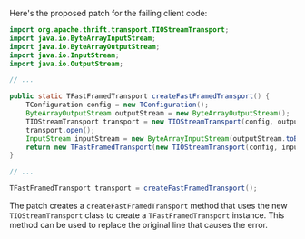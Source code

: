 Here's the proposed patch for the failing client code:

```java
import org.apache.thrift.transport.TIOStreamTransport;
import java.io.ByteArrayInputStream;
import java.io.ByteArrayOutputStream;
import java.io.InputStream;
import java.io.OutputStream;

// ...

public static TFastFramedTransport createFastFramedTransport() {
    TConfiguration config = new TConfiguration();
    ByteArrayOutputStream outputStream = new ByteArrayOutputStream();
    TIOStreamTransport transport = new TIOStreamTransport(config, outputStream);
    transport.open();
    InputStream inputStream = new ByteArrayInputStream(outputStream.toByteArray());
    return new TFastFramedTransport(new TIOStreamTransport(config, inputStream, outputStream));
}

// ...

TFastFramedTransport transport = createFastFramedTransport();
```

The patch creates a `createFastFramedTransport` method that uses the new `TIOStreamTransport` class to create a `TFastFramedTransport` instance. This method can be used to replace the original line that causes the error.